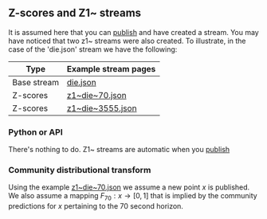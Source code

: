 ## Z-scores and Z1~ streams

It is assumed here that you can [publish](https://microprediction.github.io/microprediction/publish.html) and have 
created a stream. You may have noticed that two z1~ streams were also created. To illustrate, in the case
of the 'die.json' stream we have the following:
 
| Type        | Example stream pages                                                                         |
|-------------|----------------------------------------------------------------------------------------------|
| Base stream | [die.json](https://www.microprediction.org/stream_dashboard.html?stream=die)                 |
| Z-scores    | [z1~die~70.json](https://www.microprediction.org/stream_dashboard.html?stream=z1~die~70)     |
| Z-scores    | [z1~die~3555.json](https://www.microprediction.org/stream_dashboard.html?stream=z1~die~3555) |

### Python or API
There's nothing to do. Z1~ streams are automatic when you [publish](https://microprediction.github.io/microprediction/publish.html)

### Community distributional transform 

Using the example [z1~die~70.json](https://www.microprediction.org/stream_dashboard.html?stream=z1~die~70) we assume
a new point $x$ is published. We also assume a mapping $F_{70}: x \rightarrow [0,1]$ that is implied by the
community predictions for $x$ pertaining to the $70$ second horizon. 



 
